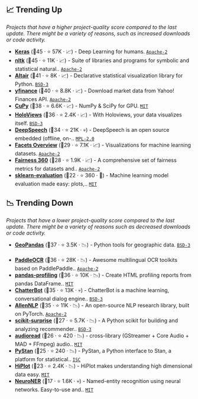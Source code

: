 ## 📈 Trending Up

_Projects that have a higher project-quality score compared to the last update. There might be a variety of reasons, such as increased downloads or code activity._

- <b><a href="https://github.com/keras-team/keras">Keras</a></b> (🥇45 ·  ⭐ 57K · 📈) - Deep Learning for humans. <code><a href="http://bit.ly/3nYMfla">Apache-2</a></code> <code><img src="https://git.io/JLy1A" style="display:inline;" width="13" height="13"></code>
- <b><a href="https://github.com/nltk/nltk">nltk</a></b> (🥇45 ·  ⭐ 11K · 📈) - Suite of libraries and programs for symbolic and statistical natural.. <code><a href="http://bit.ly/3nYMfla">Apache-2</a></code>
- <b><a href="https://github.com/altair-viz/altair">Altair</a></b> (🥇41 ·  ⭐ 8K · 📈) - Declarative statistical visualization library for Python. <code><a href="http://bit.ly/3aKzpTv">BSD-3</a></code>
- <b><a href="https://github.com/ranaroussi/yfinance">yfinance</a></b> (🥇40 ·  ⭐ 8.8K · 📈) - Download market data from Yahoo! Finances API. <code><a href="http://bit.ly/3nYMfla">Apache-2</a></code>
- <b><a href="https://github.com/cupy/cupy">CuPy</a></b> (🥇38 ·  ⭐ 6.6K · 📈) - NumPy & SciPy for GPU. <code><a href="http://bit.ly/34MBwT8">MIT</a></code>
- <b><a href="https://github.com/holoviz/holoviews">HoloViews</a></b> (🥈36 ·  ⭐ 2.4K · 📈) - With Holoviews, your data visualizes itself. <code><a href="http://bit.ly/3aKzpTv">BSD-3</a></code> <code><img src="https://git.io/JLy1E" style="display:inline;" width="13" height="13"></code>
- <b><a href="https://github.com/mozilla/DeepSpeech">DeepSpeech</a></b> (🥇34 ·  ⭐ 21K · 💀) - DeepSpeech is an open source embedded (offline, on-.. <code><a href="http://bit.ly/3postzC">MPL-2.0</a></code> <code><img src="https://git.io/JLy1A" style="display:inline;" width="13" height="13"></code>
- <b><a href="https://github.com/PAIR-code/facets">Facets Overview</a></b> (🥉29 ·  ⭐ 7.1K · 📈) - Visualizations for machine learning datasets. <code><a href="http://bit.ly/3nYMfla">Apache-2</a></code> <code><img src="https://git.io/JLy1E" style="display:inline;" width="13" height="13"></code>
- <b><a href="https://github.com/Trusted-AI/AIF360">Fairness 360</a></b> (🥈28 ·  ⭐ 1.9K · 📈) - A comprehensive set of fairness metrics for datasets and.. <code><a href="http://bit.ly/3nYMfla">Apache-2</a></code>
- <b><a href="https://github.com/edublancas/sklearn-evaluation">sklearn-evaluation</a></b> (🥉22 ·  ⭐ 360 · 🐣) - Machine learning model evaluation made easy: plots,.. <code><a href="http://bit.ly/34MBwT8">MIT</a></code> <code><img src="https://git.io/JLy1F" style="display:inline;" width="13" height="13"></code>

## 📉 Trending Down

_Projects that have a lower project-quality score compared to the last update. There might be a variety of reasons such as decreased downloads or code activity._

- <b><a href="https://github.com/geopandas/geopandas">GeoPandas</a></b> (🥈37 ·  ⭐ 3.5K · 📉) - Python tools for geographic data. <code><a href="http://bit.ly/3aKzpTv">BSD-3</a></code> <code><img src="https://git.io/JLy1S" style="display:inline;" width="13" height="13"></code>
- <b><a href="https://github.com/PaddlePaddle/PaddleOCR">PaddleOCR</a></b> (🥇36 ·  ⭐ 28K · 📉) - Awesome multilingual OCR toolkits based on PaddlePaddle.. <code><a href="http://bit.ly/3nYMfla">Apache-2</a></code> <code><img src="https://git.io/JLy1M" style="display:inline;" width="13" height="13"></code>
- <b><a href="https://github.com/ydataai/ydata-profiling">pandas-profiling</a></b> (🥈36 ·  ⭐ 10K · 📉) - Create HTML profiling reports from pandas DataFrame.. <code><a href="http://bit.ly/34MBwT8">MIT</a></code> <code><img src="https://git.io/JLy1E" style="display:inline;" width="13" height="13"></code> <code><img src="https://git.io/JLy1S" style="display:inline;" width="13" height="13"></code>
- <b><a href="https://github.com/gunthercox/ChatterBot">ChatterBot</a></b> (🥇35 ·  ⭐ 13K · 💀) - ChatterBot is a machine learning, conversational dialog engine.. <code><a href="http://bit.ly/3aKzpTv">BSD-3</a></code>
- <b><a href="https://github.com/allenai/allennlp">AllenNLP</a></b> (🥇35 ·  ⭐ 11K · 📉) - An open-source NLP research library, built on PyTorch. <code><a href="http://bit.ly/3nYMfla">Apache-2</a></code> <code><img src="https://git.io/JLy1Q" style="display:inline;" width="13" height="13"></code>
- <b><a href="https://github.com/NicolasHug/Surprise">scikit-surprise</a></b> (🥈27 ·  ⭐ 5.7K · 📉) - A Python scikit for building and analyzing recommender.. <code><a href="http://bit.ly/3aKzpTv">BSD-3</a></code>
- <b><a href="https://github.com/beetbox/audioread">audioread</a></b> (🥉26 ·  ⭐ 420 · 📉) - cross-library (GStreamer + Core Audio + MAD + FFmpeg) audio.. <code><a href="http://bit.ly/34MBwT8">MIT</a></code>
- <b><a href="https://github.com/stan-dev/pystan">PyStan</a></b> (🥉25 ·  ⭐ 240 · 📉) - PyStan, a Python interface to Stan, a platform for statistical.. <code><a href="http://bit.ly/3hkKRql">ISC</a></code>
- <b><a href="https://github.com/facebookresearch/hiplot">HiPlot</a></b> (🥉23 ·  ⭐ 2.4K · 📉) - HiPlot makes understanding high dimensional data easy. <code><a href="http://bit.ly/34MBwT8">MIT</a></code>
- <b><a href="https://github.com/Franck-Dernoncourt/NeuroNER">NeuroNER</a></b> (🥉17 ·  ⭐ 1.6K · 💀) - Named-entity recognition using neural networks. Easy-to-use and.. <code><a href="http://bit.ly/34MBwT8">MIT</a></code>

